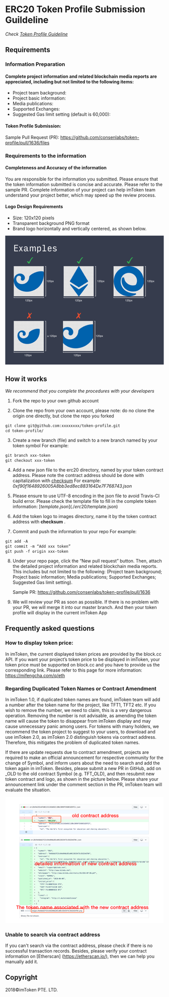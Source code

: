 # ERC20 Token Profile Submission Guildeline

*Check [Token Profile Guideline](README.md)*

## Requirements
### Information Preparation
#### Complete project information and related blockchain media reports are appreciated, including but not limited to the following items:

- Project team background:
- Project basic information:
- Media publications:
- Supported Exchanges:
- Suggested Gas limit setting (default is 60,000):

#### Token Profile Submission:
Sample Pull Request (PR): https://github.com/consenlabs/token-profile/pull/1636/files


### Requirements to the information
#### Completeness and Accuracy of the information
You are responsible for the information you submitted. Please ensure that the token information submitted is concise and accurate. Please refer to the sample PR. Complete information of your project can help imToken team understand your project better, which may speed up the review process. 


#### Logo Design Requirements
- Size: 120x120 pixels
- Transparent background PNG format
- Brand logo horizontally and vertically centered, as shown below.

![example](tutorial/logo.png)


## How it works
*We recommend that you complete the procedures with your developers*

1. Fork the repo to your own github account


2. Clone the repo from your own account, please note: do no clone the origin one directly, but clone the repo you forked
```
git clone git@github.com:xxxxxxxx/token-profile.git
cd token-profile/
```


3. Create a new branch (file) and switch to a new branch named by your token symbol
  For example:
```
git branch xxx-token
git checkout xxx-token
```


4. Add a new json file to the erc20 directory, named by your token contract address. Please note the contract address should be done with capitalization with [checksum](https://github.com/ethereum/EIPs/blob/master/EIPS/eip-55.md) 
  For example:
  *0xf90f1648926005A8bb3ed8ec883164De7F768743.json*


5. Please ensure to use UTF-8 encoding in the json file to avoid Travis-CI build error. Please check the template file to fill in the complete token information: [$template.json](./erc20/$template.json)


6. Add the token logo to images directory, name it by the token contract address with **checksum** .

7. Commit and push the information to your repo
  For example:
```
git add -A
git commit -m “Add xxx token”
git push -f origin xxx-token
```


8. Under your repo page, click the “New pull request” button. Then, attach the detailed  project information and related blockchain media reports. This includes but not limited to the following: (Project team background; Project basic information; Media publications; Supported Exchanges; Suggested Gas limit setting).

   Sample PR: https://github.com/consenlabs/token-profile/pull/1636 

9. We will review your PR as soon as possible. If there is no problem with your PR, we will merge it into our master branch. And then your token profile will display in the current imToken App


## Frequently asked questions

### How to display token price:
In imToken, the current displayed token prices are provided by the block.cc API. If you want your project’s token price to be displayed in imToken, your token price must be supported on block.cc and you have to provide us the corresponding link. Please refer to this page for more information: https://mifengcha.com/q/eth 


### Regarding Duplicated Token Names or Contract Amendment

In imToken 1.0, if duplicated token names are found, imToken team will add a number after the token name for the project, like TFT1, TFT2 etc. If you wish to remove the number, we need to claim, this is a very dangerous operation. Removing the number is not advisable, as amending the token name will cause the token to disappear from imToken display and may cause unnecessary panic among users. For tokens with many holders, we recommend the token project to suggest to your users, to download and use imToken 2.0, as imToken 2.0 distinguish tokens via contract address. Therefore, this mitigates the problem of duplicated token names.

If there are update requests due to contract amendment, projects are required to make an official announcement for respective community for the change of Symbol, and inform users about the need to search and add the token again in imToken. Besides, please submit a new PR in GitHub, add on _OLD to the old contract Symbol (e.g. TFT_OLD), and then resubmit new token contract and logo, as shown in the picture below. Please share your announcement link under the comment section in the PR, imToken team will evaluate the situation.

![old](tutorial/old_en.png)

### Unable to search via contract address
If you can't search via the contract address, please check if there is no successful transaction records. Besides, please verify your contract information on [Etherscan] (https://etherscan.io/), then we can help you manually add it.

## Copyright

2018&copy;imToken PTE. LTD.